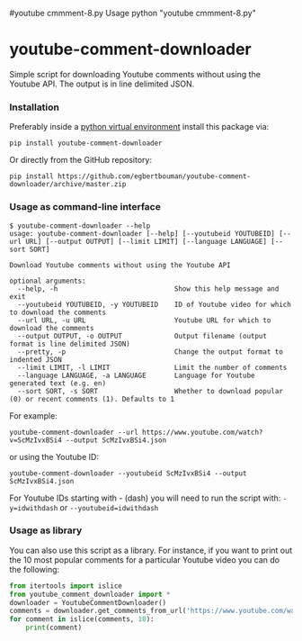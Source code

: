 #youtube cmmment-8.py Usage
    python "youtube cmmment-8.py"

# youtube-comment-downloader
Simple script for downloading Youtube comments without using the Youtube API. The output is in line delimited JSON.

### Installation

Preferably inside a [python virtual environment](https://virtualenv.pypa.io/en/latest/) install this package via:

```
pip install youtube-comment-downloader
```

Or directly from the GitHub repository:

```
pip install https://github.com/egbertbouman/youtube-comment-downloader/archive/master.zip
```

### Usage as command-line interface
```
$ youtube-comment-downloader --help
usage: youtube-comment-downloader [--help] [--youtubeid YOUTUBEID] [--url URL] [--output OUTPUT] [--limit LIMIT] [--language LANGUAGE] [--sort SORT]

Download Youtube comments without using the Youtube API

optional arguments:
  --help, -h                             Show this help message and exit
  --youtubeid YOUTUBEID, -y YOUTUBEID    ID of Youtube video for which to download the comments
  --url URL, -u URL                      Youtube URL for which to download the comments
  --output OUTPUT, -o OUTPUT             Output filename (output format is line delimited JSON)
  --pretty, -p                           Change the output format to indented JSON
  --limit LIMIT, -l LIMIT                Limit the number of comments
  --language LANGUAGE, -a LANGUAGE       Language for Youtube generated text (e.g. en)
  --sort SORT, -s SORT                   Whether to download popular (0) or recent comments (1). Defaults to 1
```

For example:
```
youtube-comment-downloader --url https://www.youtube.com/watch?v=ScMzIvxBSi4 --output ScMzIvxBSi4.json
```
or using the Youtube ID:
```
youtube-comment-downloader --youtubeid ScMzIvxBSi4 --output ScMzIvxBSi4.json
```

For Youtube IDs starting with - (dash) you will need to run the script with:
`-y=idwithdash` or `--youtubeid=idwithdash`


### Usage as library
You can also use this script as a library. For instance, if you want to print out the 10 most popular comments for a particular Youtube video you can do the following:


```python
from itertools import islice
from youtube_comment_downloader import *
downloader = YoutubeCommentDownloader()
comments = downloader.get_comments_from_url('https://www.youtube.com/watch?v=ScMzIvxBSi4', sort_by=SORT_BY_POPULAR)
for comment in islice(comments, 10):
    print(comment)
```
